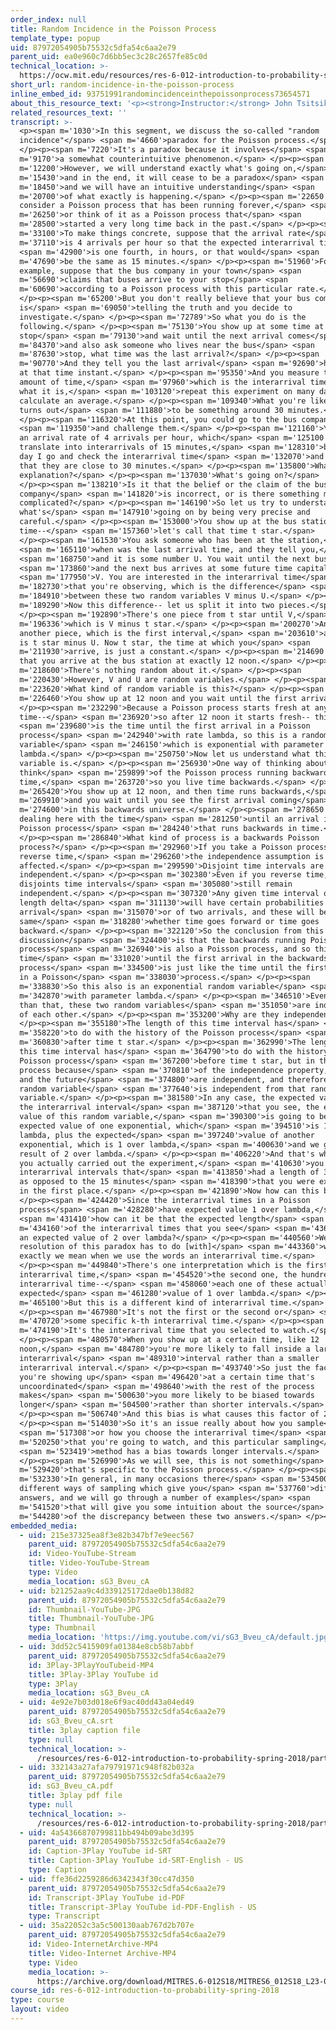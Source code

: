 ```yaml
---
order_index: null
title: Random Incidence in the Poisson Process
template_type: popup
uid: 87972054905b75532c5dfa54c6aa2e79
parent_uid: ea0e960c7d6bb5ec3c28c2657fe85c0d
technical_location: >-
  https://ocw.mit.edu/resources/res-6-012-introduction-to-probability-spring-2018/part-iii-random-processes/random-incidence-in-the-poisson-process
short_url: random-incidence-in-the-poisson-process
inline_embed_id: 93751991randomincidenceinthepoissonprocess73654571
about_this_resource_text: '<p><strong>Instructor:</strong> John Tsitsiklis</p>'
related_resources_text: ''
transcript: >-
  <p><span m='1030'>In this segment, we discuss the so-called "random
  incidence"</span> <span m='4660'>paradox for the Poisson process.</span>
  </p><p><span m='7220'>It's a paradox because it involves</span> <span
  m='9170'>a somewhat counterintuitive phenomenon.</span> </p><p><span
  m='12200'>However, we will understand exactly what's going on,</span> <span
  m='15430'>and in the end, it will cease to be a paradox</span> <span
  m='18450'>and we will have an intuitive understanding</span> <span
  m='20700'>of what exactly is happening.</span> </p><p><span m='22650'>So
  consider a Poisson process that has been running forever,</span> <span
  m='26250'>or think of it as a Poisson process that</span> <span
  m='28500'>started a very long time back in the past.</span> </p><p><span
  m='33100'>To make things concrete, suppose that the arrival rate</span> <span
  m='37110'>is 4 arrivals per hour so that the expected interarrival time</span>
  <span m='42900'>is one fourth, in hours, or that would</span> <span
  m='47690'>be the same as 15 minutes.</span> </p><p><span m='51960'>For
  example, suppose that the bus company in your town</span> <span
  m='56690'>claims that buses arrive to your stop</span> <span
  m='60690'>according to a Poisson process with this particular rate.</span>
  </p><p><span m='65200'>But you don't really believe that your bus company
  is</span> <span m='69050'>telling the truth and you decide to
  investigate.</span> </p><p><span m='72789'>So what you do is the
  following.</span> </p><p><span m='75130'>You show up at some time at your bus
  stop</span> <span m='79130'>and wait until the next arrival comes</span> <span
  m='84370'>and also ask someone who lives near the bus</span> <span
  m='87630'>stop, what time was the last arrival?</span> </p><p><span
  m='90770'>And they tell you the last arrival</span> <span m='92690'>happened
  at that time instant.</span> </p><p><span m='95350'>And you measure this
  amount of time,</span> <span m='97960'>which is the interarrival time, record
  what it is,</span> <span m='103120'>repeat this experiment on many days, and
  calculate an average.</span> </p><p><span m='109340'>What you're likely to see
  turns out</span> <span m='111880'>to be something around 30 minutes.</span>
  </p><p><span m='116320'>At this point, you could go to the bus company</span>
  <span m='119350'>and challenge them.</span> </p><p><span m='121160'>You claim
  an arrival rate of 4 arrivals per hour, which</span> <span m='125100'>would
  translate into interarrivals of 15 minutes,</span> <span m='128310'>but every
  day I go and check the interarrival time</span> <span m='132070'>and I find
  that they are close to 30 minutes.</span> </p><p><span m='135800'>What's the
  explanation?</span> </p><p><span m='137030'>What's going on?</span>
  </p><p><span m='138210'>Is it that the belief or the claim of the bus
  company</span> <span m='141820'>is incorrect, or is there something more
  complicated?</span> </p><p><span m='146190'>So let us try to understand
  what's</span> <span m='147910'>going on by being very precise and
  careful.</span> </p><p><span m='153000'>You show up at the bus station at some
  time--</span> <span m='157360'>let's call that time t star.</span>
  </p><p><span m='161530'>You ask someone who has been at the station,</span>
  <span m='165110'>when was the last arrival time, and they tell you,</span>
  <span m='168750'>and it is some number U. You wait until the next bus,</span>
  <span m='173860'>and the next bus arrives at some future time capital</span>
  <span m='177950'>V. You are interested in the interarrival time</span> <span
  m='182730'>that you're observing, which is the difference</span> <span
  m='184910'>between these two random variables V minus U.</span> </p><p><span
  m='189290'>Now this difference-- let us split it into two pieces.</span>
  </p><p><span m='192890'>There's one piece from t star until V,</span> <span
  m='196336'>which is V minus t star.</span> </p><p><span m='200270'>And there's
  another piece, which is the first interval,</span> <span m='203610'>and this
  is t star minus U. Now t star, the time at which you</span> <span
  m='211930'>arrive, is just a constant.</span> </p><p><span m='214690'>Suppose
  that you arrive at the bus station at exactly 12 noon.</span> </p><p><span
  m='218600'>There's nothing random about it.</span> </p><p><span
  m='220430'>However, V and U are random variables.</span> </p><p><span
  m='223620'>What kind of random variable is this?</span> </p><p><span
  m='226460'>You show up at 12 noon and you wait until the first arrival.</span>
  </p><p><span m='232290'>Because a Poisson process starts fresh at any given
  time--</span> <span m='236920'>so after 12 noon it starts fresh-- this</span>
  <span m='239680'>is the time until the first arrival in a Poisson
  process</span> <span m='242940'>with rate lambda, so this is a random
  variable</span> <span m='246150'>which is exponential with parameter
  lambda.</span> </p><p><span m='250750'>Now let us understand what this random
  variable is.</span> </p><p><span m='256930'>One way of thinking about it is to
  think</span> <span m='259899'>of the Poisson process running backwards in
  time,</span> <span m='263720'>so you live time backwards.</span> </p><p><span
  m='265420'>You show up at 12 noon, and then time runs backwards,</span> <span
  m='269910'>and you wait until you see the first arrival coming</span> <span
  m='274600'>in this backwards universe.</span> </p><p><span m='278650'>So we're
  dealing here with the time</span> <span m='281250'>until an arrival in a
  Poisson process</span> <span m='284240'>that runs backwards in time.</span>
  </p><p><span m='286840'>What kind of process is a backwards Poisson
  process?</span> </p><p><span m='292960'>If you take a Poisson process in
  reverse time,</span> <span m='296260'>the independence assumption is not
  affected.</span> </p><p><span m='299590'>Disjoint time intervals are
  independent.</span> </p><p><span m='302380'>Even if you reverse time,
  disjoints time intervals</span> <span m='305080'>still remain
  independent.</span> </p><p><span m='307320'>Any given time interval of small
  length delta</span> <span m='311130'>will have certain probabilities of an
  arrival</span> <span m='315070'>or of two arrivals, and these will be the
  same</span> <span m='318280'>whether time goes forward or time goes
  backward.</span> </p><p><span m='322120'>So the conclusion from this
  discussion</span> <span m='324400'>is that the backwards running Poisson
  process</span> <span m='326940'>is also a Poisson process, and so this
  time</span> <span m='331020'>until the first arrival in the backwards
  process</span> <span m='334500'>is just like the time until the first arrival
  in a Poisson</span> <span m='338030'>process.</span> </p><p><span
  m='338830'>So this also is an exponential random variable</span> <span
  m='342870'>with parameter lambda.</span> </p><p><span m='346510'>Even more
  than that, these two random variables</span> <span m='351050'>are independent
  of each other.</span> </p><p><span m='353200'>Why are they independent?</span>
  </p><p><span m='355180'>The length of this time interval has</span> <span
  m='358220'>to do with the history of the Poisson process</span> <span
  m='360830'>after time t star.</span> </p><p><span m='362990'>The length of
  this time interval has</span> <span m='364790'>to do with the history of the
  Poisson process</span> <span m='367200'>before time t star, but in the Poisson
  process because</span> <span m='370810'>of the independence property, the past
  and the future</span> <span m='374800'>are independent, and therefore, this
  random variable</span> <span m='377640'>is independent from that random
  variable.</span> </p><p><span m='381580'>In any case, the expected value of
  the interarrival interval</span> <span m='387120'>that you see, the expected
  value of this random variable,</span> <span m='390300'>is going to be the
  expected value of one exponential, which</span> <span m='394510'>is 1 over
  lambda, plus the expected</span> <span m='397240'>value of another
  exponential, which is 1 over lambda,</span> <span m='400630'>and we get a
  result of 2 over lambda.</span> </p><p><span m='406220'>And that's why when
  you actually carried out the experiment,</span> <span m='410630'>you saw
  interarrival intervals that</span> <span m='413850'>had a length of 30 minutes
  as opposed to the 15 minutes</span> <span m='418390'>that you were expecting
  in the first place.</span> </p><p><span m='421890'>Now how can this be?</span>
  </p><p><span m='424420'>Since the interarrival times in a Poisson
  process</span> <span m='428280'>have expected value 1 over lambda,</span>
  <span m='431410'>how can it be that the expected length</span> <span
  m='434160'>of the interarrival times that you see</span> <span m='436730'>have
  an expected value of 2 over lambda?</span> </p><p><span m='440560'>Well, the
  resolution of this paradox has to do [with]</span> <span m='443360'>what
  exactly we mean when we use the words an interarrival time.</span>
  </p><p><span m='449840'>There's one interpretation which is the first
  interarrival time,</span> <span m='454520'>the second one, the hundredth
  interarrival time--</span> <span m='458060'>each one of these actually has an
  expected</span> <span m='461280'>value of 1 over lambda.</span> </p><p><span
  m='465100'>But this is a different kind of interarrival time.</span>
  </p><p><span m='467980'>It's not the first or the second or</span> <span
  m='470720'>some specific k-th interarrival time.</span> </p><p><span
  m='474190'>It's the interarrival time that you selected to watch.</span>
  </p><p><span m='480570'>When you show up at a certain time, like 12
  noon,</span> <span m='484780'>you're more likely to fall inside a large
  interarrival</span> <span m='489310'>interval rather than a smaller
  interarrival interval.</span> </p><p><span m='493740'>So just the fact that
  you're showing up</span> <span m='496420'>at a certain time that's
  uncoordinated</span> <span m='498640'>with the rest of the process
  makes</span> <span m='500630'>you more likely to be biased towards
  longer</span> <span m='504500'>rather than shorter intervals.</span>
  </p><p><span m='506740'>And this bias is what causes this factor of 2.</span>
  </p><p><span m='514030'>So it's an issue really about how you sample</span>
  <span m='517308'>or how you choose the interarrival time</span> <span
  m='520250'>that you're going to watch, and this particular sampling</span>
  <span m='523419'>method has a bias towards longer intervals.</span>
  </p><p><span m='526990'>As we will see, this is not something</span> <span
  m='529420'>that's specific to the Poisson process.</span> </p><p><span
  m='532330'>In general, in many occasions there</span> <span m='534500'>are
  different ways of sampling which give you</span> <span m='537760'>different
  answers, and we will go through a number of examples</span> <span
  m='541520'>that will give you some intuition about the source</span> <span
  m='544280'>of the discrepancy between these two answers.</span> </p><p></p>
embedded_media:
  - uid: 215e37325ea8f3e82b347bf7e9eec567
    parent_uid: 87972054905b75532c5dfa54c6aa2e79
    id: Video-YouTube-Stream
    title: Video-YouTube-Stream
    type: Video
    media_location: sG3_Bveu_cA
  - uid: b21252aa9c4d339125172dae0b138d82
    parent_uid: 87972054905b75532c5dfa54c6aa2e79
    id: Thumbnail-YouTube-JPG
    title: Thumbnail-YouTube-JPG
    type: Thumbnail
    media_location: 'https://img.youtube.com/vi/sG3_Bveu_cA/default.jpg'
  - uid: 3dd52c5415909fa01384e8cb58b7abbf
    parent_uid: 87972054905b75532c5dfa54c6aa2e79
    id: 3Play-3PlayYouTubeid-MP4
    title: 3Play-3Play YouTube id
    type: 3Play
    media_location: sG3_Bveu_cA
  - uid: 4e92e7b03d018e6f9ac40dd43a04ed49
    parent_uid: 87972054905b75532c5dfa54c6aa2e79
    id: sG3_Bveu_cA.srt
    title: 3play caption file
    type: null
    technical_location: >-
      /resources/res-6-012-introduction-to-probability-spring-2018/part-iii-random-processes/random-incidence-in-the-poisson-process/sG3_Bveu_cA.srt
  - uid: 332143a27afa79791971c948f82b032a
    parent_uid: 87972054905b75532c5dfa54c6aa2e79
    id: sG3_Bveu_cA.pdf
    title: 3play pdf file
    type: null
    technical_location: >-
      /resources/res-6-012-introduction-to-probability-spring-2018/part-iii-random-processes/random-incidence-in-the-poisson-process/sG3_Bveu_cA.pdf
  - uid: 4a54366870799811bb494b09abe3d395
    parent_uid: 87972054905b75532c5dfa54c6aa2e79
    id: Caption-3Play YouTube id-SRT
    title: Caption-3Play YouTube id-SRT-English - US
    type: Caption
  - uid: ffe36d2259286d6342343f30cc47d350
    parent_uid: 87972054905b75532c5dfa54c6aa2e79
    id: Transcript-3Play YouTube id-PDF
    title: Transcript-3Play YouTube id-PDF-English - US
    type: Transcript
  - uid: 35a22052c3a5c500130aab767d2b707e
    parent_uid: 87972054905b75532c5dfa54c6aa2e79
    id: Video-InternetArchive-MP4
    title: Video-Internet Archive-MP4
    type: Video
    media_location: >-
      https://archive.org/download/MITRES.6-012S18/MITRES6_012S18_L23-07_300k.mp4
course_id: res-6-012-introduction-to-probability-spring-2018
type: course
layout: video
---
```

